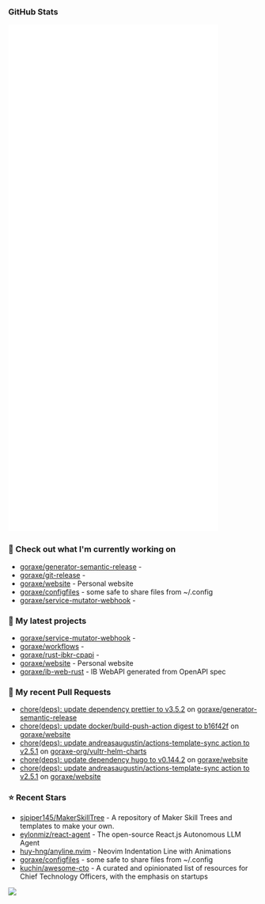 
### GitHub Stats

<p align="left"><img src="https://raw.githubusercontent.com/goraxe/goraxe/main/github-metrics.svg" /></p>

### 👷 Check out what I'm currently working on

- [goraxe/generator-semantic-release](https://github.com/goraxe/generator-semantic-release) - 
- [goraxe/git-release](https://github.com/goraxe/git-release) - 
- [goraxe/website](https://github.com/goraxe/website) - Personal website
- [goraxe/configfiles](https://github.com/goraxe/configfiles) - some safe to share files from ~/.config 
- [goraxe/service-mutator-webhook](https://github.com/goraxe/service-mutator-webhook) - 
### 🌱 My latest projects

- [goraxe/service-mutator-webhook](https://github.com/goraxe/service-mutator-webhook) - 
- [goraxe/workflows](https://github.com/goraxe/workflows) - 
- [goraxe/rust-ibkr-cpapi](https://github.com/goraxe/rust-ibkr-cpapi) - 
- [goraxe/website](https://github.com/goraxe/website) - Personal website
- [goraxe/ib-web-rust](https://github.com/goraxe/ib-web-rust) - IB WebAPI generated from OpenAPI spec
### 🔨 My recent Pull Requests

- [chore(deps): update dependency prettier to v3.5.2](https://github.com/goraxe/generator-semantic-release/pull/192) on [goraxe/generator-semantic-release](https://github.com/goraxe/generator-semantic-release)
- [chore(deps): update docker/build-push-action digest to b16f42f](https://github.com/goraxe/website/pull/13) on [goraxe/website](https://github.com/goraxe/website)
- [chore(deps): update andreasaugustin/actions-template-sync action to v2.5.1](https://github.com/goraxe-org/vultr-helm-charts/pull/57) on [goraxe-org/vultr-helm-charts](https://github.com/goraxe-org/vultr-helm-charts)
- [chore(deps): update dependency hugo to v0.144.2](https://github.com/goraxe/website/pull/12) on [goraxe/website](https://github.com/goraxe/website)
- [chore(deps): update andreasaugustin/actions-template-sync action to v2.5.1](https://github.com/goraxe/website/pull/11) on [goraxe/website](https://github.com/goraxe/website)
### ⭐ Recent Stars

- [sjpiper145/MakerSkillTree](https://github.com/sjpiper145/MakerSkillTree) - A repository of Maker Skill Trees and templates to make your own.  
- [eylonmiz/react-agent](https://github.com/eylonmiz/react-agent) - The open-source React.js Autonomous LLM Agent
- [huy-hng/anyline.nvim](https://github.com/huy-hng/anyline.nvim) - Neovim Indentation Line with Animations
- [goraxe/configfiles](https://github.com/goraxe/configfiles) - some safe to share files from ~/.config 
- [kuchin/awesome-cto](https://github.com/kuchin/awesome-cto) - A curated and opinionated list of resources for Chief Technology Officers, with the emphasis on startups

![](https://komarev.com/ghpvc/?username=goraxe)
